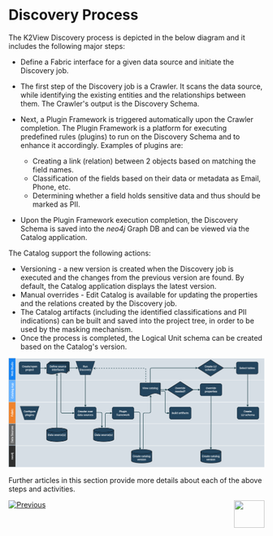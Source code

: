 # Discovery Process

The K2View Discovery process is depicted in the below diagram and it includes the following major steps:

* Define a Fabric interface for a given data source and initiate the Discovery job.
* The first step of the Discovery job is a Crawler. It scans the data source, while identifying the existing entities and the relationships between them. The Crawler's output is the Discovery Schema.
* Next, a Plugin Framework is triggered automatically upon the Crawler completion. The Plugin Framework is a platform for executing predefined rules (plugins) to run on the Discovery Schema and to enhance it accordingly. Examples of plugins are: 
  * Creating a link (relation) between 2 objects based on matching the field names.
  * Classification of the fields based on their data or metadata as Email, Phone, etc.
  * Determining whether a field holds sensitive data and thus should be marked as PII.


* Upon the Plugin Framework execution completion, the Discovery Schema is saved into the *neo4j* Graph DB and can be viewed via the Catalog application.

The Catalog support the following actions:


* Versioning - a new version is created when the Discovery job is executed and the changes from the previous version are found. By default, the Catalog application displays the latest version.
* Manual overrides - Edit Catalog is available for updating the properties and the relations created by the Discovery job.
* The Catalog artifacts (including the identified classifications and PII indications) can be built and saved into the project tree, in order to be used by the masking mechanism. 
* Once the process is completed, the Logical Unit schema can be created based on the Catalog's version.

![](images/DiscoveryE2E.png)

Further articles in this section provide more details about each of the above steps and activities.



[![Previous](/articles/images/Previous.png)](02_catalog_vocabulary.md)[<img align="right" width="60" height="54" src="/articles/images/Next.png">](04_plugin_framework.md) 


